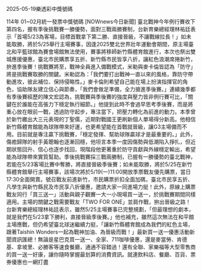 
2025-05-19樂透彩中獎號碼

                                
114年 01~02月統一發票中獎號碼
                             [NOWnews今日新聞] 臺北戰神今年例行賽收下第四名，握有季後挑戰賽一勝優勢，面對三戰兩勝賽制，台新育樂總經理林祐廷表示「首場5/23為客場，目標首戰拿下第二勝、直接晉級，不讓戰線拉長！」如未能取勝，將於5/25舉行主場賽事，因逢2025雙北世界壯年運動會期間，原主場臺北和平籃球館為賽會場館無法使用，賽事將移師新竹縣體育館進行，本次也祭出雙城應援優惠，臺北市民購票享五折、新竹縣市民皆享八折，讓紅色浪潮席捲新竹，拚進季後賽！挑戰賽將至，戰神全員進入備戰模式，米勒與麥卡倫皆認為「防守」將是挑戰賽取勝的關鍵。米勒認為：「我們要打出戰神一直以來的風格，靠防守帶動進攻，彼此補位、保持侵略性。」麥卡倫則希望自己能在場上扮演指揮官的角色，協助隊友建立信心與節奏，「我們會做足準備，全力搶進季後賽。」連續幾季都有季後賽經歷的陳文宏認為，挑戰賽與季後賽的強度與壓力皆非例行賽可比，「關鍵在於誰能在高張力下穩定執行細節。」他提到此時不會過早思考季後賽，而是將重心放在眼前一戰，透過防守起步，專注當下，把壓力轉化為前進的動力。本季曾於新竹繳出大三元表現的丁聖儒，近期對戰國王更刷新個人單場得分新高。他相信新竹縣體育館能為球隊帶來好運，也更希望能在首戰就晉級，讓G3主場備而不用。目前就是專注贏下挑戰賽，「穩定發揮、幫助球隊贏球才是最重要的。」此外，傷癒歸隊的射手黃聰翰也逐漸回穩，他坦言本季一度因傷勢與低潮陷入掙扎，但近期狀態回升、信心也逐步找回，現階段他更著重於防守貢獻與外線穩定輸出，希望能為球隊帶來實質幫助。季後挑戰賽採三戰兩勝制，已握有一勝優勢的臺北戰神，若能在5/23客場比賽中奪勝，將直接晉級季後賽；如未能取勝，將於5/25在新竹縣體育館舉行主場賽事，該場次將於5/19(一)11:00開放季票戰友優先購票，當日17:30全面開賣。號召戰友前進新竹，市民購票折扣全面加碼，臺北市民享五折、凡學生與新竹縣民及市民享八折優惠，邀請大家一同進場力挺！此外，原線上購票戰友同行「買三送一」活動與親子觀賽一大一小現場買一送一，於挑戰賽期間同樣適用。主場的關鍵之戰需要戰友「TWO FOR ONE」並肩作戰，拚出晉級之路！台新育樂總經理林祐廷表示，雖然5/25主場賽事已完整規劃，「但最理想的劇本，就是我們在5/23拿下勝利，直接晉級季後賽。」他也補充，雖然這次無法在和平館主場應戰，但仍希望臺北球迷繼續力挺，「讓新竹縣體育館成為我們的紅色主場，跟著Taishin Wonders一起為戰神加油、為晉級而戰！」最新買一送一優惠活動新聞資訊匯總！無論是星巴克買一送一、全家、711咖啡優惠，還是麥當勞、肯德基、拿坡里、必勝客等速食餐廳，通通不容錯過！還有全聯、家樂福等大型零售商的買一送一好康，讓你隨時掌握最划算的消費資訊。就連飲料店、餐廳、百貨、票券優惠也一網打盡